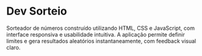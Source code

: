 <h1>Dev Sorteio </h1>

<p>Sorteador de números construído utilizando HTML, CSS e JavaScript, com interface responsiva e usabilidade intuitiva. A aplicação permite definir limites e gera resultados aleatórios instantaneamente, com feedback visual claro.</p>

